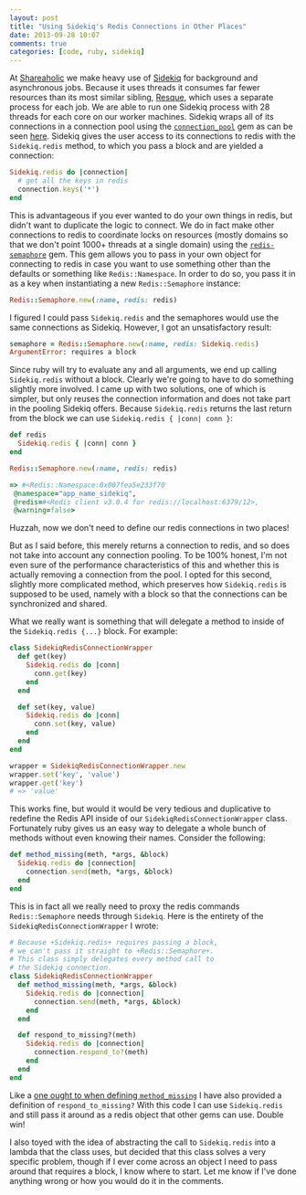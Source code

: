 ```yaml
---
layout: post
title: "Using Sidekiq's Redis Connections in Other Places"
date: 2013-09-28 10:07
comments: true
categories: [code, ruby, sidekiq]
---
```


At [Shareaholic](https://shareaholic.com) we make heavy use of [Sidekiq](http://sidekiq.org/) for
background and asynchronous jobs. Because it uses threads it consumes far fewer
resources than its most similar sibling, [Resque](https://github.com/resque/resque),
which uses a separate process for each job. We are able to run one Sidekiq
process with 28 threads for each core on our worker machines. Sidekiq wraps all
of its connections in a connection pool using the
[`connection_pool`](https://github.com/mperham/connection_pool) gem as can be
seen [here](https://github.com/mperham/sidekiq/blob/master/lib/sidekiq/redis_connection.rb#L16-L18).
Sidekiq gives the user access to its connections to redis with the
`Sidekiq.redis` method, to which you pass a block and are yielded a connection:

``` ruby
Sidekiq.redis do |connection|
  # get all the keys in redis
  connection.keys('*')
end
```

This is advantageous if you ever wanted to do your own things in redis, but
didn't want to duplicate the logic to connect. We do in fact make other
connections to redis to coordinate locks on resources (mostly domains so that we
don't point 1000+ threads at a single domain) using the
[`redis-semaphore`](https://github.com/dv/redis-semaphore/) gem. This gem allows
you to pass in your own object for connecting to redis in case you want to use
something other than the defaults or something like `Redis::Namespace`. In
order to do so, you pass it in as a key when instantiating a new
`Redis::Semaphore` instance:

``` ruby
Redis::Semaphore.new(:name, redis: redis)
```

I figured I could pass `Sidekiq.redis` and the semaphores would use the
same connections as Sidekiq. However, I got an unsatisfactory result:

``` ruby
semaphore = Redis::Semaphore.new(:name, redis: Sidekiq.redis)
ArgumentError: requires a block
```

Since ruby will try to evaluate any and all arguments, we end up calling
`Sidekiq.redis` without a block. Clearly we're going to have to do something
slightly more involved. I came up with two solutions, one of which is simpler,
but only reuses the connection information and does not take part in the pooling
Sidekiq offers. Because `Sidekiq.redis` returns the
last return from the block we can use `Sidekiq.redis { |conn| conn }`:

``` ruby
def redis
  Sidekiq.redis { |conn| conn }
end

Redis::Semaphore.new(:name, redis: redis)

=> #<Redis::Namespace:0x007fea5e233f70
 @namespace="app_name_sidekiq",
 @redis=#<Redis client v3.0.4 for redis://localhost:6379/12>,
 @warning=false>
```

Huzzah, now we don't need to define our redis connections in two places!

But as I said before, this merely returns a connection to redis, and so does not
take into account any connection pooling. To be 100% honest, I'm not even sure
of the performance characteristics of this and whether this is actually removing
a connection from the pool. I opted for this second, slightly more complicated
method, which preserves how `Sidekiq.redis` is supposed to be used, namely with
a block so that the connections can be synchronized and shared.

What we really want is something that will delegate a method to inside of the
`Sidekiq.redis {...}` block. For example:

``` ruby
class SidekiqRedisConnectionWrapper
  def get(key)
    Sidekiq.redis do |conn|
      conn.get(key)
    end
  end

  def set(key, value)
    Sidekiq.redis do |conn|
      conn.set(key, value)
    end
  end
end

wrapper = SidekiqRedisConnectionWrapper.new
wrapper.set('key', 'value')
wrapper.get('key')
# => 'value'
```

This works fine, but would it would be very tedious and duplicative to redefine
the Redis API inside of our `SidekiqRedisConnectionWrapper` class. Fortunately
ruby gives us an easy way to delegate a whole bunch of methods without even
knowing their names. Consider the following:

``` ruby
def method_missing(meth, *args, &block)
  Sidekiq.redis do |connection|
    connection.send(meth, *args, &block)
  end
end
```

This is in fact all we really need to proxy the redis commands
`Redis::Semaphore` needs through `Sidekiq`. Here is the entirety of the
`SidekiqRedisConnectionWrapper` I wrote:

``` ruby
# Because +Sidekiq.redis+ requires passing a block,
# we can't pass it straight to +Redis::Semaphore+.
# This class simply delegates every method call to
# the Sidekiq connection.
class SidekiqRedisConnectionWrapper
  def method_missing(meth, *args, &block)
    Sidekiq.redis do |connection|
      connection.send(meth, *args, &block)
    end
  end

  def respond_to_missing?(meth)
    Sidekiq.redis do |connection|
      connection.respond_to?(meth)
    end
  end
end
```

Like a [one ought to when defining `method_missing`](http://robots.thoughtbot.com/post/28335346416/always-define-respond-to-missing-when-overriding)
I have also provided a definition of `respond_to_missing?` With this code I can
use `Sidekiq.redis` and still pass it around as a redis object that other gems
can use. Double win!

I also toyed with the idea of abstracting the call to `Sidekiq.redis` into a
lambda that the class uses, but decided that this class solves a very specific
problem, though if I ever come across an object I need to pass around that
requires a block, I know where to start. Let me know if I've done anything wrong
or how you would do it in the comments.
